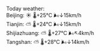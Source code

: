 Today weather:  
Beijing: ☀️   🌡️+25°C 🌬️↓15km/h  
Tianjin: ⛅️  🌡️+24°C 🌬️↓15km/h  
Shijiazhuang: ⛅️  🌡️+27°C 🌬️↖4km/h  
Tangshan: ⛅️  🌡️+28°C 🌬️↓14km/h  
